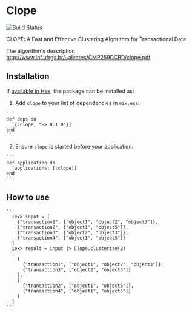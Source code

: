 # Clope
[![Build Status](https://semaphoreci.com/api/v1/ayrat555/clope/branches/master/badge.svg)](https://semaphoreci.com/ayrat555/clope)

CLOPE: A Fast and Effective Clustering Algorithm for Transactional Data

The algorithm's description
http://www.inf.ufrgs.br/~alvares/CMP259DCBD/clope.pdf

## Installation

If [available in Hex](https://hex.pm/docs/publish), the package can be installed as:

  1. Add `clope` to your list of dependencies in `mix.exs`:

    ```
    def deps do
      [{:clope, "~> 0.1.0"}]
    end
    ```

  2. Ensure `clope` is started before your application:

    ```
    def application do
      [applications: [:clope]]
    end
    ```
    
## How to use

    '''
      iex> input = [
        {"transaction1", ["object1", "object2", "object3"]},
        {"transaction2", ["object1", "object5"]},
        {"transaction3", ["object2", "object3"]},
        {"transaction4", ["object1", "object5"]}
      ]
      iex> result = input |> Clope.clusterize(2)
      [
        [
          {"transaction1", ["object1", "object2", "object3"]},
          {"transaction3", ["object2", "object3"]}
        ],
        [
          {"transaction2", ["object1", "object5"]},
          {"transaction4", ["object1", "object5"]}
        ]
      ]
    '''

